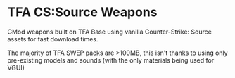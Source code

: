 # TFA CS:Source Weapons
GMod weapons built on TFA Base using vanilla Counter-Strike: Source assets for fast download times.

The majority of TFA SWEP packs are >100MB, this isn't thanks to using only pre-existing models and sounds (with the only materials being used for VGUI)
